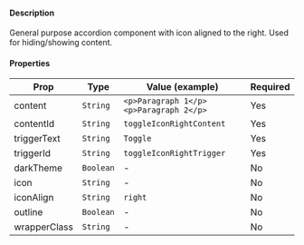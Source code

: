 #### Description

General purpose accordion component with icon aligned to the right. Used for hiding/showing content.

#### Properties

| Prop         | Type      | Value (example)                        | Required |
| ------------ | --------- | -------------------------------------- | -------- |
| content      | `String`  | `<p>Paragraph 1</p><p>Paragraph 2</p>` | Yes      |
| contentId    | `String`  | `toggleIconRightContent`               | Yes      |
| triggerText  | `String`  | `Toggle`                               | Yes      |
| triggerId    | `String`  | `toggleIconRightTrigger`               | Yes      |
| darkTheme    | `Boolean` | -                                      | No       |
| icon         | `String`  | -                                      | No       |
| iconAlign    | `String`  | `right`                                | No       |
| outline      | `Boolean` | -                                      | No       |
| wrapperClass | `String`  | -                                      | No       |
